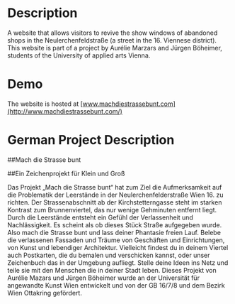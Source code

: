 # Description
A website that allows visitors to revive the show windows of abandoned shops in the Neulerchenfeldstraße (a street in the 16. Viennese district). This website is part of a project by Aurélie Marzars and Jürgen Böheimer, students of the University of applied arts Vienna.

# Demo
The website is hosted at [www.machdiestrassebunt.com](http://www.machdiestrassebunt.com/)
# German Project Description
##Mach die Strasse bunt

##Ein Zeichenprojekt für Klein und Groß

Das Projekt „Mach die Strasse bunt“ hat zum Ziel die Aufmerksamkeit auf die Problematik der Leerstände in der Neulerchenfelderstraße Wien 16. zu richten.
Der Strassenabschnitt ab der Kirchstetterngasse steht im starken Kontrast zum Brunnenviertel, das nur wenige Gehminuten entfernt liegt. Durch die Leerstände entsteht ein Gefühl der Verlassenheit und Nachlässigkeit. Es scheint als ob dieses Stück Straße aufgegeben wurde. Also mach die Strasse bunt und lass deiner Phantasie freien Lauf. Belebe die verlassenen Fassaden und Träume von Geschäften und Einrichtungen, von Kunst und lebendiger Architektur. Vielleicht findest du in deinem Viertel auch Postkarten, die du bemalen und verschicken kannst, oder unser Zeichenbuch das in der Umgebung aufliegt. Stelle deine Ideen ins Netz und teile sie mit den Menschen die in deiner Stadt leben.
Dieses Projekt von Aurélie Mazars und Jürgen Böheimer wurde an der Universität für angewandte Kunst Wien entwickelt und von der GB 16/7/8 und dem Bezirk Wien Ottakring gefördert.
